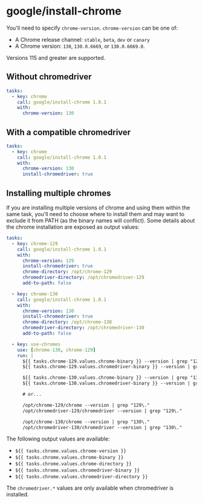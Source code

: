 # google/install-chrome

You'll need to specify `chrome-version`. `chrome-version` can be one of:

- A Chrome release channel: `stable`, `beta`, `dev` or `canary`
- A Chrome version: `130`, `130.0.6669`, or `130.0.6669.0`.

Versions 115 and greater are supported.

## Without chromedriver

```yaml
tasks:
  - key: chrome
    call: google/install-chrome 1.0.1
    with:
      chrome-version: 130
```

## With a compatible chromedriver

```yaml
tasks:
  - key: chrome
    call: google/install-chrome 1.0.1
    with:
      chrome-version: 130
      install-chromedriver: true
```

## Installing multiple chromes

If you are installing multiple versions of chrome and using them within the same task, you'll need to choose where to install them and may want to exclude it from PATH (as the binary names will conflict). Some details about the chrome installation are exposed as output values:

```yaml
tasks:
  - key: chrome-129
    call: google/install-chrome 1.0.1
    with:
      chrome-version: 129
      install-chromedriver: true
      chrome-directory: /opt/chrome-129
      chromedriver-directory: /opt/chromedriver-129
      add-to-path: false

  - key: chrome-130
    call: google/install-chrome 1.0.1
    with:
      chrome-version: 130
      install-chromedriver: true
      chrome-directory: /opt/chrome-130
      chromedriver-directory: /opt/chromedriver-130
      add-to-path: false

  - key: use-chromes
    use: [chrome-130, chrome-129]
    run: |
      ${{ tasks.chrome-129.values.chrome-binary }} --version | grep "129\."
      ${{ tasks.chrome-129.values.chromedriver-binary }} --version | grep "129\."

      ${{ tasks.chrome-130.values.chrome-binary }} --version | grep "130\."
      ${{ tasks.chrome-130.values.chromedriver-binary }} --version | grep "130\."

      # or...

      /opt/chrome-129/chrome --version | grep "129\."
      /opt/chromedriver-129/chromedriver --version | grep "129\."

      /opt/chrome-130/chrome --version | grep "130\."
      /opt/chromedriver-130/chromedriver --version | grep "130\."
```

The following output values are available:

- `${{ tasks.chrome.values.chrome-version }}`
- `${{ tasks.chrome.values.chrome-binary }}`
- `${{ tasks.chrome.values.chrome-directory }}`
- `${{ tasks.chrome.values.chromedriver-binary }}`
- `${{ tasks.chrome.values.chromedriver-directory }}`

The `chromedriver.*` values are only available when chromedriver is installed.
